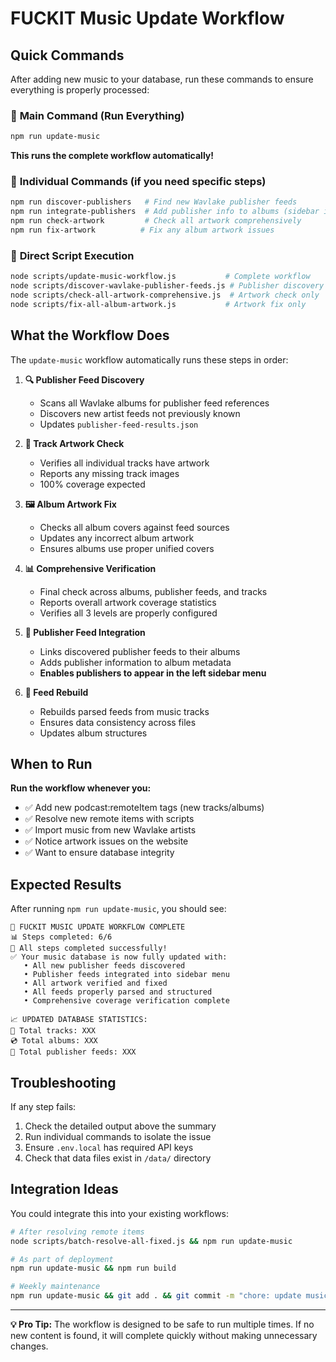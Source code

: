 # FUCKIT Music Update Workflow

## Quick Commands

After adding new music to your database, run these commands to ensure everything is properly processed:

### 🚀 **Main Command (Run Everything)**
```bash
npm run update-music
```
**This runs the complete workflow automatically!**

### 🎯 **Individual Commands** (if you need specific steps)
```bash
npm run discover-publishers   # Find new Wavlake publisher feeds
npm run integrate-publishers  # Add publisher info to albums (sidebar integration)
npm run check-artwork         # Check all artwork comprehensively  
npm run fix-artwork          # Fix any album artwork issues
```

### 📱 **Direct Script Execution**
```bash
node scripts/update-music-workflow.js           # Complete workflow
node scripts/discover-wavlake-publisher-feeds.js # Publisher discovery only
node scripts/check-all-artwork-comprehensive.js  # Artwork check only
node scripts/fix-all-album-artwork.js           # Artwork fix only
```

## What the Workflow Does

The `update-music` workflow automatically runs these steps in order:

1. **🔍 Publisher Feed Discovery**
   - Scans all Wavlake albums for publisher feed references
   - Discovers new artist feeds not previously known
   - Updates `publisher-feed-results.json`

2. **🎨 Track Artwork Check**
   - Verifies all individual tracks have artwork
   - Reports any missing track images
   - 100% coverage expected

3. **🖼️ Album Artwork Fix**
   - Checks all album covers against feed sources
   - Updates any incorrect album artwork
   - Ensures albums use proper unified covers

4. **📊 Comprehensive Verification**
   - Final check across albums, publisher feeds, and tracks
   - Reports overall artwork coverage statistics
   - Verifies all 3 levels are properly configured

5. **🔗 Publisher Feed Integration**
   - Links discovered publisher feeds to their albums
   - Adds publisher information to album metadata
   - **Enables publishers to appear in the left sidebar menu**

6. **🔄 Feed Rebuild**
   - Rebuilds parsed feeds from music tracks
   - Ensures data consistency across files
   - Updates album structures

## When to Run

**Run the workflow whenever you:**
- ✅ Add new podcast:remoteItem tags (new tracks/albums)
- ✅ Resolve new remote items with scripts
- ✅ Import music from new Wavlake artists
- ✅ Notice artwork issues on the website
- ✅ Want to ensure database integrity

## Expected Results

After running `npm run update-music`, you should see:

```
🏁 FUCKIT MUSIC UPDATE WORKFLOW COMPLETE
📊 Steps completed: 6/6
🎉 All steps completed successfully!
✅ Your music database is now fully updated with:
   • All new publisher feeds discovered
   • Publisher feeds integrated into sidebar menu
   • All artwork verified and fixed  
   • All feeds properly parsed and structured
   • Comprehensive coverage verification complete

📈 UPDATED DATABASE STATISTICS:
🎵 Total tracks: XXX
💿 Total albums: XXX  
🏢 Total publisher feeds: XXX
```

## Troubleshooting

If any step fails:
1. Check the detailed output above the summary
2. Run individual commands to isolate the issue
3. Ensure `.env.local` has required API keys
4. Check that data files exist in `/data/` directory

## Integration Ideas

You could integrate this into your existing workflows:

```bash
# After resolving remote items
node scripts/batch-resolve-all-fixed.js && npm run update-music

# As part of deployment
npm run update-music && npm run build

# Weekly maintenance  
npm run update-music && git add . && git commit -m "chore: update music database"
```

---

**💡 Pro Tip:** The workflow is designed to be safe to run multiple times. If no new content is found, it will complete quickly without making unnecessary changes.